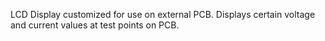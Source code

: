 LCD Display customized for use on external PCB.
Displays certain voltage and current values at test points on PCB.
